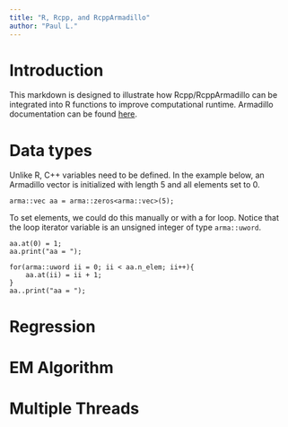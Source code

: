 ```yaml
---
title: "R, Rcpp, and RcppArmadillo"
author: "Paul L."
---
```


# Introduction

This markdown is designed to illustrate how Rcpp/RcppArmadillo can be integrated into R functions to improve computational runtime. Armadillo documentation can be found [here](http://arma.sourceforge.net/docs.html "Click Me!").

# Data types

Unlike R, C++ variables need to be defined. In the example below, an Armadillo vector is initialized with length 5 and all elements set to 0.

```{cpp}
arma::vec aa = arma::zeros<arma::vec>(5);
```

To set elements, we could do this manually or with a for loop. Notice that the loop iterator variable is an unsigned integer of type `arma::uword`.


```{cpp}
aa.at(0) = 1;
aa.print("aa = ");

for(arma::uword ii = 0; ii < aa.n_elem; ii++){
	aa.at(ii) = ii + 1;
}
aa..print("aa = ");
```

# Regression

#

# EM Algorithm

# Multiple Threads


